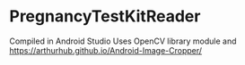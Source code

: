 # PregnancyTestKitReader

Compiled in Android Studio
Uses OpenCV library module and https://arthurhub.github.io/Android-Image-Cropper/
